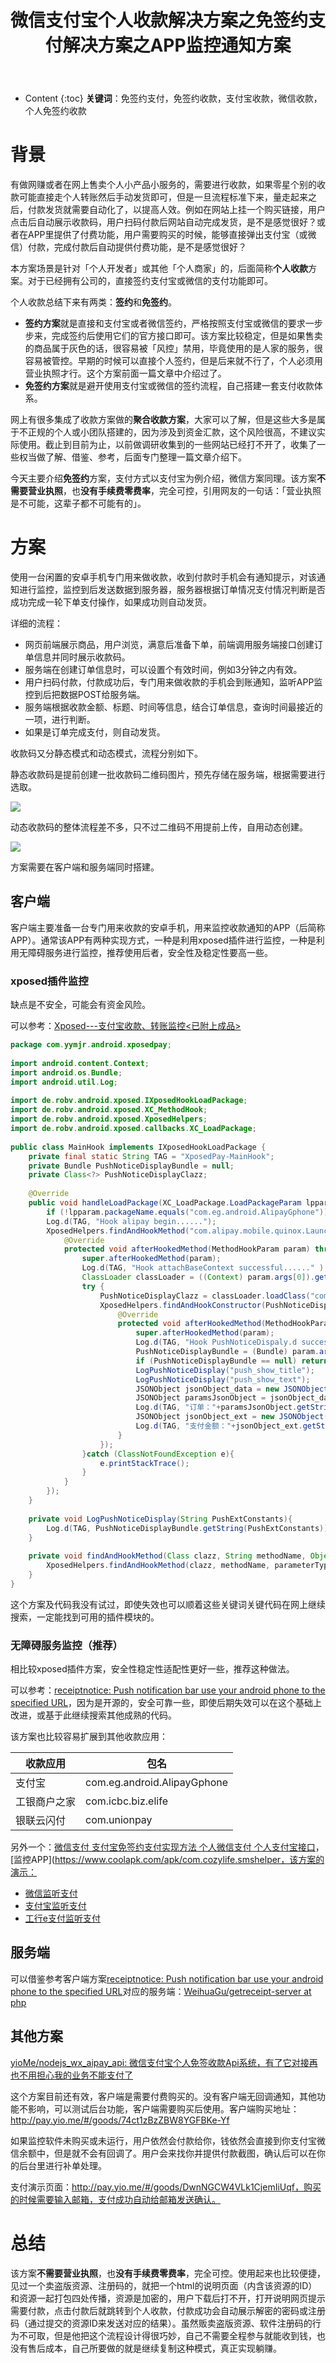 ﻿---
layout:		post
category:	"program"
title:		"微信支付宝个人收款解决方案之免签约支付解决方案之APP监控通知方案"
tags:		[android,微信,支付宝,支付,xposed]
---
- Content
{:toc}
**关键词**：免签约支付，免签约收款，支付宝收款，微信收款，个人免签约收款



# 背景

​	有做网赚或者在网上售卖个人小产品小服务的，需要进行收款，如果零星个别的收款可能直接走个人转账然后手动发货即可，但是一旦流程标准下来，量走起来之后，付款发货就需要自动化了，以提高人效。例如在网站上挂一个购买链接，用户点击后自动展示收款码，用户扫码付款后网站自动完成发货，是不是感觉很好？或者在APP里提供了付费功能，用户需要购买的时候，能够直接弹出支付宝（或微信）付款，完成付款后自动提供付费功能，是不是感觉很好？

​	本方案场景是针对「个人开发者」或其他「个人商家」的，后面简称**个人收款**方案。对于已经拥有公司的，直接签约支付宝或微信的支付功能即可。

​	个人收款总结下来有两类：**签约**和**免签约**。

- **签约方案**就是直接和支付宝或者微信签约，严格按照支付宝或微信的要求一步步来，完成签约后使用它们的官方接口即可。该方案比较稳定，但是如果售卖的商品属于灰色的话，很容易被「风控」禁用，毕竟使用的是人家的服务，很容易被管控。早期的时候可以直接个人签约，但是后来就不行了，个人必须用营业执照才行。这个方案前面一篇文章中介绍过了。
- **免签约方案**就是避开使用支付宝或微信的签约流程，自己搭建一套支付收款体系。



​	网上有很多集成了收款方案做的**聚合收款方案**，大家可以了解，但是这些大多是属于不正规的个人或小团队搭建的，因为涉及到资金汇款，这个风险很高，不建议实际使用。截止到目前为止，以前做调研收集到的一些网站已经打不开了，收集了一些权当做了解、借鉴、参考，后面专门整理一篇文章介绍下。



今天主要介绍**免签约**方案，支付方式以支付宝为例介绍，微信方案同理。该方案**不需要营业执照**，也**没有手续费零费率**，完全可控，引用网友的一句话：「营业执照是不可能，这辈子都不可能有的」。



# 方案

使用一台闲置的安卓手机专门用来做收款，收到付款时手机会有通知提示，对该通知进行监控，监控到后发送数据到服务器，服务器根据订单情况支付情况判断是否成功完成一轮下单支付操作，如果成功则自动发货。



详细的流程：

- 网页前端展示商品，用户浏览，满意后准备下单，前端调用服务端接口创建订单信息并同时展示收款码。
- 服务端在创建订单信息时，可以设置个有效时间，例如3分钟之内有效。
- 用户扫码付款，付款成功后，专门用来做收款的手机会到账通知，监听APP监控到后把数据POST给服务端。
- 服务端根据收款金额、标题、时间等信息，结合订单信息，查询时间最接近的一项，进行判断。
- 如果是订单完成支付，则自动发货。



收款码又分静态模式和动态模式，流程分别如下。



静态收款码是提前创建一批收款码二维码图片，预先存储在服务端，根据需要进行选取。

![](../../images/payMethod/personalStaticQRcode.png)



动态收款码的整体流程差不多，只不过二维码不用提前上传，自用动态创建。

![](../../images/payMethod/personalDynamicQRcode.png)



方案需要在客户端和服务端同时搭建。



## 客户端

客户端主要准备一台专门用来收款的安卓手机，用来监控收款通知的APP（后简称APP）。通常该APP有两种实现方式，一种是利用xposed插件进行监控，一种是利用无障碍服务进行监控，推荐使用后者，安全性及稳定性要高一些。

### xposed插件监控

缺点是不安全，可能会有资金风险。

可以参考：[Xposed---支付宝收款、转账监控<已附上成品>](https://www.52pojie.cn/thread-867703-1-1.html)

```java
package com.yymjr.android.xposedpay;
 
import android.content.Context;
import android.os.Bundle;
import android.util.Log;
 
import de.robv.android.xposed.IXposedHookLoadPackage;
import de.robv.android.xposed.XC_MethodHook;
import de.robv.android.xposed.XposedHelpers;
import de.robv.android.xposed.callbacks.XC_LoadPackage;
 
public class MainHook implements IXposedHookLoadPackage {
    private final static String TAG = "XposedPay-MainHook";
    private Bundle PushNoticeDisplayBundle = null;
    private Class<?> PushNoticeDisplayClazz;
 
    @Override
    public void handleLoadPackage(XC_LoadPackage.LoadPackageParam lpparam) throws Throwable {
        if (!lpparam.packageName.equals("com.eg.android.AlipayGphone")) return;
        Log.d(TAG, "Hook alipay begin......");
        XposedHelpers.findAndHookMethod("com.alipay.mobile.quinox.LauncherApplication",lpparam.classLoader, "attachBaseContext", Context.class, new XC_MethodHook() {
            @Override
            protected void afterHookedMethod(MethodHookParam param) throws Throwable {
                super.afterHookedMethod(param);
                Log.d(TAG, "Hook attachBaseContext successful......" );
                ClassLoader classLoader = ((Context) param.args[0]).getClassLoader();
                try {
                    PushNoticeDisplayClazz = classLoader.loadClass("com.alipay.mobile.rome.pushservice.integration.d");
                    XposedHelpers.findAndHookConstructor(PushNoticeDisplayClazz, Context.class, Bundle.class, new XC_MethodHook() {
                        @Override
                        protected void afterHookedMethod(MethodHookParam param) throws Throwable {
                            super.afterHookedMethod(param);
                            Log.d(TAG, "Hook PushNoticeDispaly.d successful......");
                            PushNoticeDisplayBundle = (Bundle) param.args[1];
                            if (PushNoticeDisplayBundle == null) return;
                            LogPushNoticeDisplay("push_show_title");
                            LogPushNoticeDisplay("push_show_text");
                            JSONObject jsonObject_data = new JSONObject(PushNoticeDisplayBundle.getString("push_msg_data"));
                            JSONObject paramsJsonObject = jsonObject_data.getJSONObject("params");
                            Log.d(TAG, "订单："+paramsJsonObject.getString("tradeNO"));
                            JSONObject jsonObject_ext = new JSONObject(PushNoticeDisplayBundle.getString("push_show_ext"));
                            Log.d(TAG, "支付金额："+jsonObject_ext.getString("soundValue"));
                        }
                    });
                }catch (ClassNotFoundException e){
                    e.printStackTrace();
                }
            }
        });
    }
 
    private void LogPushNoticeDisplay(String PushExtConstants){
        Log.d(TAG, PushNoticeDisplayBundle.getString(PushExtConstants));
    }
 
    private void findAndHookMethod(Class clazz, String methodName, Object... parameterTypesAndCallback){
        XposedHelpers.findAndHookMethod(clazz, methodName, parameterTypesAndCallback);
    }
}
```

这个方案及代码我没有试过，即使失效也可以顺着这些关键词关键代码在网上继续搜索，一定能找到可用的插件模块的。



### 无障碍服务监控（推荐）

相比较xposed插件方案，安全性稳定性适配性更好一些，推荐这种做法。

可以参考：[receiptnotice: Push notification bar use your android phone to the specified URL](https://github.com/c-kzxvldkhX/receiptnotice)，因为是开源的，安全可靠一些，即使后期失效可以在这个基础上改进，或基于此继续搜索其他成熟的代码。



该方案也比较容易扩展到其他收款应用：

| 收款应用     | 包名                        |
| ------------ | --------------------------- |
| 支付宝       | com.eg.android.AlipayGphone |
| 工银商户之家 | com.icbc.biz.elife          |
| 银联云闪付   | com.unionpay                |



另外一个：[微信支付 支付宝免签约支付实现方法 个人微信支付 个人支付宝接口](https://segmentfault.com/a/1190000022064367)，[监控APP](https://www.coolapk.com/apk/com.cozylife.smshelper，该方案的演示：

- [微信监听支付](http://www.liketube.cn/test/wx_pay/pay.php)
- [支付宝监听支付](http://www.liketube.cn/test/wx_pay/alipay.php)
- [工行e支付监听支付](http://www.liketube.cn/test/wx_pay/ghpay.php)



## 服务端

可以借鉴参考客户端方案[receiptnotice: Push notification bar use your android phone to the specified URL](https://github.com/c-kzxvldkhX/receiptnotice)对应的服务端：[WeihuaGu/getreceipt-server at php](https://github.com/WeihuaGu/getreceipt-server/tree/php)



## 其他方案

[yioMe/nodejs_wx_aipay_api: 微信支付宝个人免签收款Api系统，有了它对接再也不用担心我的业务不能支付了](https://github.com/yioMe/nodejs_wx_aipay_api)

这个方案目前还有效，客户端是需要付费购买的。没有客户端无回调通知，其他功能不影响，可以测试后台功能，客户端需要购买后使用。客户端购买地址： http://pay.yio.me/#/goods/74ct1zBzZBW8YGFBKe-Yf

如果监控软件未购买或未运行，用户依然会付款给你，钱依然会直接到你支付宝微信余额中，但是就不会有回调了。用户会来找你并提供付款截图，确认后可以在你的后台里进行补单处理。

支付演示页面：http://pay.yio.me/#/goods/DwnNGCW4VLk1CjemIiUqf，购买的时候需要输入邮箱，支付成功自动给邮箱发送确认。



# 总结

​	该方案**不需要营业执照**，也**没有手续费零费率**，完全可控。使用起来也比较便捷，见过一个卖盗版资源、注册码的，就把一个html的说明页面（内含该资源的ID）和资源一起打包四处传播，资源是加密的，用户下载后打不开，打开说明网页提示需要付款，点击付款后就跳转到个人收款，付款成功会自动展示解密的密码或注册码（通过提交的资源ID来发送对应的结果）。虽然贩卖盗版资源、软件注册码的行为不可取，但是他把这个流程设计得很巧妙，自己不需要全程参与就能收到钱，也没有售后成本，自己所要做的就是继续复制这种模式，真正实现躺赚。